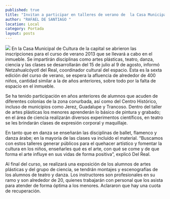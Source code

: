 ```yaml
---
published: true
title: "Invitan a participar en talleres de verano de  la Casa Municipal de Cultura capitalina "
author: "RAFAEL DE SANTIAGO "
location: Local
category: Portada
layout: posts
---
```


![](http://i.imgur.com/NrziZ0Tm.jpg)
En la Casa Municipal de Cultura de la capital se abrieron las inscripciones para el curso de verano 2013 que se llevará a cabo en el inmueble. Se impartirán disciplinas como artes plásticas, teatro, danza, ciencia y las clases se desarrollarán del 15 de julio al 9 de agosto, informó Netzahualcóyotl del Real, coordinador cultural del espacio.
Esta es la sexta edición del curso de verano, se espera la afluencia de alrededor de 400 niños, cantidad similar a la de años anteriores, sobre todo por la falta de espacio en el inmueble.

Se ha tenido participación en años anteriores de alumnos que acuden de diferentes colonias de la zona conurbada, así como del Centro Histórico, incluso de municipios como Jerez, Guadalupe y Trancoso.
Dentro del taller de artes plásticas los menores aprenderán lo básico de pintura y grabado; en el área de ciencia realizarán diversos experimentos científicos, en teatro se les brindarán clases de expresión corporal y maquillaje. 

En tanto que en danza se enseñarán las disciplinas de ballet, flamenco y danza árabe; en la mayoría de las clases va incluido el material.
“Buscamos con estos talleres generar públicos para el quehacer artístico y fomentar la cultura en los niños, enseñarles qué es el arte, con qué se come y de que forma el arte influye en sus vidas de forma positiva”, explicó Del Real.

Al final del curso, se realizará una exposición de los alumnos de artes plásticas y del grupo de ciencia, se tendrán montajes y escenografías de los alumnos de teatro y danza.
Los instructores son profesionales en su ramo y son alrededor de 20, quienes trabajarán con personal que los asista para atender de forma óptima a los menores. Aclararon que hay una cuota de recuperación. 
